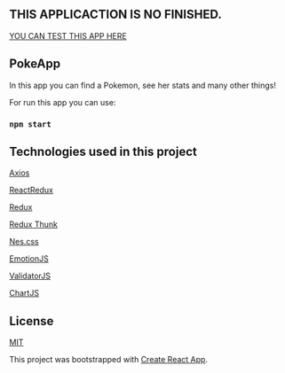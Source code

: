 ##  THIS APPLICACTION IS NO FINISHED.

[YOU CAN TEST THIS APP HERE](https://pokeapp-react-v1.netlify.app/)

## PokeApp
In this app you can find a Pokemon, see her stats and many other things!

For run this app you can use:

### `npm start`


## Technologies used in this project

[Axios](https://www.npmjs.com/package/axios)

[ReactRedux]( https://www.npmjs.com/package/react-redux )

[Redux]( https://www.npmjs.com/package/redux )

[Redux Thunk]( https://www.npmjs.com/package/redux-thunk )
<!-- 
[React Router DOM](https://www.npmjs.com/package/react-router-dom) -->

[Nes.css](https://nostalgic-css.github.io/NES.css/)

[EmotionJS](https://emotion.sh/)

[ValidatorJS](https://www.npmjs.com/package/validator)

[ChartJS](https://www.chartjs.org/)

## License
[MIT](https://choosealicense.com/licenses/mit/)

This project was bootstrapped with [Create React App](https://github.com/facebook/create-react-app).
